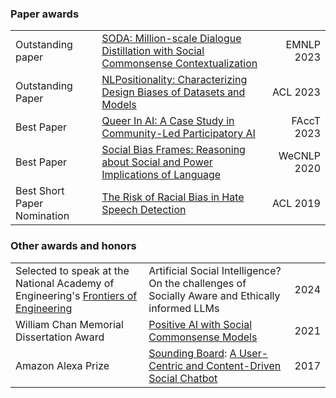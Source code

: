 

### Paper awards

|                             |                                                              |             |
| --------------------------- | ------------------------------------------------------------ | ----------: |
| Outstanding paper           | [SODA: Million-scale Dialogue Distillation with Social Commonsense Contextualization](./publications.html#kim2023soda) |  EMNLP 2023 |
| Outstanding Paper           | [NLPositionality: Characterizing Design Biases of Datasets and Models](./publications.html#santy2023nlpositionality) |    ACL 2023 |
| Best Paper                  | [Queer In AI: A Case Study in Community-Led Participatory AI](./publications.html#OrganizersOfQueerin2023QueerAI) |  FAccT 2023 |
| Best Paper                  | [Social Bias Frames: Reasoning about Social and Power Implications of Language](./publications.html#sap2020socialbiasframes) | WeCNLP 2020 |
| Best Short Paper Nomination | [The Risk of Racial Bias in Hate Speech Detection](./publications.html#sap2019risk) |    ACL 2019 |

### Other awards and honors

|                                                              |                                                              |      |
| ------------------------------------------------------------ | ------------------------------------------------------------ | ---: |
| Selected to speak at the National Academy of Engineering's [Frontiers of Engineering](https://www.naefrontiers.org/212813/2024-US-Frontiers-of-Engineering-Symposium) | Artificial Social Intelligence? On the challenges of Socially Aware and Ethically informed LLMs | 2024 |
| William Chan Memorial Dissertation Award                     | [Positive AI with Social Commonsense Models](./publications.html#sap2021positiveAIwithSocialCommonsenseModels) | 2021 |
| Amazon Alexa Prize                                           | [Sounding Board](https://sounding-board.github.io/): [A User-Centric and Content-Driven Social Chatbot](./publications.html#fang2017alexatechreport) | 2017 |

